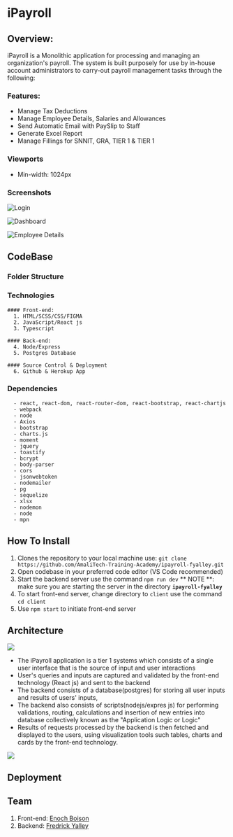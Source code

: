 
# iPayroll

## Overview:
  iPayroll is a Monolithic application for processing and managing an organization's payroll. The system is built purposely for use by in-house account administrators to carry-out payroll management tasks through the following:

### Features:
  * Manage Tax Deductions
  * Manage Employee Details, Salaries and Allowances
  * Send Automatic Email with PaySlip to Staff
  * Generate Excel Report
  * Manage Fillings for SNNIT, GRA, TIER 1 & TIER 1

### Viewports
  * Min-width: 1024px

### Screenshots
![Login](https://github.com/AmaliTech-Training-Academy/ipayroll-fyalley/blob/main/client/UI%20Design/loginLogin.png)

![Dashboard](https://github.com/AmaliTech-Training-Academy/ipayroll-fyalley/blob/main/client/UI%20Design/Home.png)

![Employee Details](https://github.com/AmaliTech-Training-Academy/ipayroll-fyalley/blob/main/client/UI%20Design/Employees_newipayroll-employees.png)

## CodeBase

  ### Folder Structure
  
  ### Technologies
    #### Front-end:
      1. HTML/SCSS/CSS/FIGMA
      2. JavaScript/React js 
      3. Typescript
  
    #### Back-end:
      4. Node/Express
      5. Postgres Database
  
    #### Source Control & Deployment
      6. Github & Herokup App
  
  ### Dependencies
      - react, react-dom, react-router-dom, react-bootstrap, react-chartjs
      - webpack
      - node
      - Axios
      - bootstrap
      - charts.js
      - moment
      - jquery
      - toastify 
      - bcrypt
      - body-parser
      - cors
      - jsonwebtoken
      - nodemailer
      - pg
      - sequelize
      - xlsx
      - nodemon
      - node
      - mpn
 
 ## How To Install 
 1. Clones the repository to your local machine use: `git clone https://github.com/AmaliTech-Training-Academy/ipayroll-fyalley.git`
 2. Open codebase in your preferred code editor (VS Code recommended)
 3. Start the backend server use the command `npm run dev` ** NOTE **: make sure you are starting the server in the directory **`ipayroll-fyalley`**
 4. To start front-end server, change directory to `client` use the command `cd client`
 5. Use `npm start` to initiate front-end server
  
 ## Architecture
 
[![](https://mermaid.ink/img/pako:eNolzLEKwjAQgOFXCTcptINrEBc7dtLRcziTaxtILpJeECl9dwNu3_Dzb-CyZ7AwxfxxCxU14w0F5RoDi5pz31_MmOfg_gz-9DgMpPSilY9PFOggcUkUfJtsKMYg6MKJEWyj54lqVASUvaVUNd-_4sBqqdxBfXtSHgLNhRLYieLK-w8NTTFd)](https://mermaid.live/edit#pako:eNolzLEKwjAQgOFXCTcptINrEBc7dtLRcziTaxtILpJeECl9dwNu3_Dzb-CyZ7AwxfxxCxU14w0F5RoDi5pz31_MmOfg_gz-9DgMpPSilY9PFOggcUkUfJtsKMYg6MKJEWyj54lqVASUvaVUNd-_4sBqqdxBfXtSHgLNhRLYieLK-w8NTTFd)
 
  - The iPayroll application is a tier 1 systems which consists of a single user interface that is the source of input and user interactions
  - User's queries and inputs are captured and validated by the front-end technology (React js) and sent to the backend
  - The backend consists of a database(postgres) for storing all user inputs and results of users' inputs, 
  - The backend also consists of scripts(nodejs/expres js) for performing validations, routing, calculations and insertion of new entries into database collectively known as the "Application Logic or Logic"
  - Results of requests processed by the backend is then fetched and displayed to the users, using visualization tools such tables, charts and cards by the front-end technology.

[![](https://mermaid.ink/img/pako:eNptkMFuwjAMhl8l8olJ8AI9IG3rkQMCbssOJnHbiNapEkfThHj3pYtgHZDTn__7ndg-g_GWoIKm91-mwyDqUGtW-bwaQzGq1WqttsFP2nFb0Ma3jp-SvWs5jU_R3_0X1yh4xEiaC47p2AYcO_WG5kRsi3tNfSyu6uVTFXTL3NVPzZni_f92VnZX8t47YnmYYDbnbBk7iiTx9hgsYaAwoLN5i-fJ1iAdDaShytJSg6kXDZovOYpJ_P6bDVQSEi0hjRaFaoe5kQGqBvtIlx8oR4GP)](https://mermaid.live/edit#pako:eNptkMFuwjAMhl8l8olJ8AI9IG3rkQMCbssOJnHbiNapEkfThHj3pYtgHZDTn__7ndg-g_GWoIKm91-mwyDqUGtW-bwaQzGq1WqttsFP2nFb0Ma3jp-SvWs5jU_R3_0X1yh4xEiaC47p2AYcO_WG5kRsi3tNfSyu6uVTFXTL3NVPzZni_f92VnZX8t47YnmYYDbnbBk7iiTx9hgsYaAwoLN5i-fJ1iAdDaShytJSg6kXDZovOYpJ_P6bDVQSEi0hjRaFaoe5kQGqBvtIlx8oR4GP)
 
 
 
 ## Deployment
 
 ##  Team
  1. Front-end: [Enoch Boison](https://github.com/devBoison)
  2. Backend: [Fredrick Yalley](https://github.com/fredrick-yalley)

